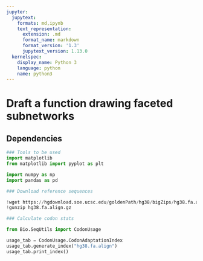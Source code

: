 ```yaml
---
jupyter:
  jupytext:
    formats: md,ipynb
    text_representation:
      extension: .md
      format_name: markdown
      format_version: '1.3'
      jupytext_version: 1.13.0
  kernelspec:
    display_name: Python 3
    language: python
    name: python3
---
```


# Draft a function drawing faceted subnetworks


## Dependencies

```python
### Tools to be used
import matplotlib
from matplotlib import pyplot as plt

import numpy as np
import pandas as pd
```

```python
### Download reference sequences

!wget https://hgdownload.soe.ucsc.edu/goldenPath/hg38/bigZips/hg38.fa.align.gz
!gunzip hg38.fa.align.gz
```

```python
### Calculate codon stats

from Bio.SeqUtils import CodonUsage

usage_tab = CodonUsage.CodonAdaptationIndex
usage_tab.generate_index("hg38.fa.align")
usage_tab.print_index()
```